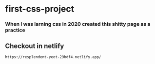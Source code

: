 # first-css-project
### When I was larning css in 2020 created this shitty page as a practice 

## Checkout in netlify
```` https://resplendent-yeot-29bdf4.netlify.app/ ````
